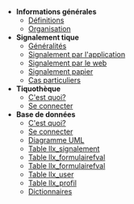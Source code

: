 - **Informations générales**
  - [Définitions](/infos_definitions)
  - [Organisation](/infos_organisation)
- **Signalement tique**
  - [Généralités](/sig_generalites)
  - [Signalement par l'application](/sig_appli)
  - [Signalement par le web](/sig_web)
  - [Signalement papier](/sig_papier)
  - [Cas particuliers](/sig_cas_particuliers)
- **Tiquothèque**
  - [C'est quoi?](/tiq_cest_quoi)
  - [Se connecter](/tiq_se_connecter)
- **Base de données**
  - [C'est quoi?](/bdd_cest_quoi)
  - [Se connecter](/bdd_se_connecter)
  - [Diagramme UML](/bdd_diag_uml)
  - [Table llx_signalement](/bdd_signalement)
  - [Table llx_formulairefval](/bdd_formulairefval)
  - [Table llx_formulairefval](/bdd_formulaireval)
  - [Table llx_user](/bdd_user)
  - [Table llx_profil](/bdd_profil)
  - [Dictionnaires](/bdd_dictionnaires)

<!--
- **Nettoyage des données**
  - [C'est quoi?](/clean_cest_quoi)
  - [Script R](/clean_scriptR)
- **Visualisation des données**
  - [C'est quoi?](/viz_cest_quoi)
  - [Script R](/viz_scriptR)
-->
